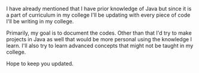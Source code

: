 I have already mentioned that I have prior knowledge of Java but since it is a part of curriculum in my college I'll be updating with every piece of code I'll be writing in my college. 

Primarily, my goal is to document the codes. 
Other than that I'd try to make projects in Java as well that would be more personal using the knowledge I learn.
I'll also try to learn advanced concepts that might not be taught in my college. 

Hope to keep you updated. 

